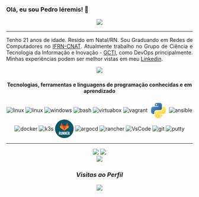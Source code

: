 <!--
**PedroIeremis/PedroIeremis** is a ✨ _special_ ✨ repository because its `README.md` (this file) appears on your GitHub profile.

Here are some ideas to get you started:

- 🔭 I’m currently working on ...
- 🌱 I’m currently learning ...
- 👯 I’m looking to collaborate on ...
- 🤔 I’m looking for help with ...
- 💬 Ask me about ...
- 📫 How to reach me: ...
- 😄 Pronouns: ...
- ⚡ Fun fact: ...
-->

### Olá, eu sou Pedro Iéremis! 👋

<div align="center">
<img src="https://c.tenor.com/dHk-LfzHrtwAAAAi/linux-computer.gif" width="150px"/>
</div>

---

<div align="justify">
<p>
  
Tenho 21 anos de idade. Resido em Natal/RN. Sou Graduando em Redes de Computadores no <a href="https://portal.ifrn.edu.br/cursos/superiores/graduacao/tecnologia-em-redes-de-computadores/" target="_blank">IFRN-CNAT</a>. Atualmente trabalho no Grupo de Ciência e Tecnologia da Informação e Inovação - <a href="https://gcti.parnamirim.rn.gov.br/" target="_blank">GCTI</a>, como DevOps principalmente.  Minhas experiências podem ser melhor vistas em meu <a href="https://br.linkedin.com/in/pedro-i%C3%A9remis-brito-de-medeiros-1b553a240" target="_blank">Linkedin</a>.

<p>
</div>



<div align="center">

  <a href="https://github.com/pedroieremis"></a>
  <img src="https://github-readme-stats.vercel.app/api?username=pedroieremis&show_icons=true&theme=tokyonight&include_all_commits=true&count_private=true"/>

</div>

<div align="center" style="display: inline_block">
  <h4>Tecnologias, ferramentas e linguagens de programação conhecidas e em aprendizado</h4>
  <img align="center" alt="linux" height="50" width="50" src="https://cdn.jsdelivr.net/gh/devicons/devicon/icons/linux/linux-original.svg"/>
  <img align="center" alt="linux" height="50" width="50" src="https://cdn.jsdelivr.net/gh/devicons/devicon/icons/debian/debian-original.svg"/>
  <img align="center" alt="windows" height="50" width="50" src="https://cdn.jsdelivr.net/gh/devicons/devicon/icons/windows8/windows8-original.svg"/>
  <img align="center" alt="bash" height="50" width="50" src="https://cdn.jsdelivr.net/gh/devicons/devicon/icons/bash/bash-original.svg"/>
  <img align="center" alt="virtuabox" height="50" src="https://www.vectorlogo.zone/logos/virtualbox/virtualbox-icon.svg"/>
  <img align="center" alt="vagrant" height="50" src="https://cdn.jsdelivr.net/gh/devicons/devicon/icons/vagrant/vagrant-original.svg"/>
  <img align="center" alt="python" height="50" width="50" src="https://raw.githubusercontent.com/devicons/devicon/master/icons/python/python-original.svg">
  <img align="center" alt="ansible" height="50" src="https://cdn.jsdelivr.net/gh/devicons/devicon/icons/ansible/ansible-original-wordmark.svg"/>
  <img align="center" alt="docker" height="50" src="https://cdn.jsdelivr.net/gh/devicons/devicon/icons/docker/docker-original-wordmark.svg"/>
  <img align="center" alt="k3s" height="50" src="https://cdn.jsdelivr.net/gh/devicons/devicon/icons/k3s/k3s-original.svg"/>
  <img align="center" alt="gitla-runner" height="50" src="./Imgs/gitla-runner.svg"/>
  <img align="center" alt="argocd" height="50" src="https://cdn.jsdelivr.net/gh/devicons/devicon/icons/argocd/argocd-original.svg"/>
  <img align="center" alt="rancher" height="50" src="https://www.vectorlogo.zone/logos/rancher/rancher-icon.svg"/>
  <img align="center" alt="VsCode" height="50" src="https://cdn.jsdelivr.net/gh/devicons/devicon/icons/vscode/vscode-original.svg"/>
  <img align="center" alt="git" height="50" src="https://cdn.jsdelivr.net/gh/devicons/devicon/icons/git/git-original.svg"/>
  <img align="center" alt="putty" height="50" src="https://cdn.jsdelivr.net/gh/devicons/devicon/icons/putty/putty-original.svg"/>
</div>

---

<div align="center">

  <a href="https://www.instagram.com/pedro_ieremis/" target="_blank"><img src="https://img.shields.io/badge/-Instagram-%23E4405F?style=for-the-badge&logo=instagram&logoColor=white" target="_blank"></a>
  <a href="https://www.linkedin.com/in/pedro-i%C3%A9remis-brito-de-medeiros-1b553a240/" target="_blank"><img src="https://img.shields.io/badge/-LinkedIn-%230077B5?style=for-the-badge&logo=linkedin&logoColor=white" target="_blank"></a><br>
  <a href="https://portal.pedroieremis.eti.br/" target="_blank"><img src="https://img.shields.io/website-up-down-green-red/http/monip.org.svg" target="_blank"></a>

</div>

<div align="center">

### ***Visitas ao Perfil***
<img src="https://profile-counter.glitch.me/pedroieremis/count.svg"/>
<!---</div><br>

![snake gif](https://github.com/pedroieremis/pedroieremis/blob/output/github-contribution-grid-snake.svg)--->

